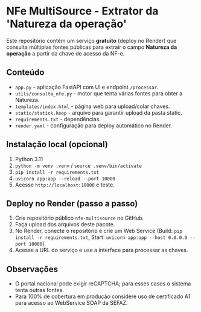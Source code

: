 # NFe MultiSource - Extrator da 'Natureza da operação'

Este repositório contém um serviço **gratuito** (deploy no Render) que consulta múltiplas fontes públicas para extrair o campo **Natureza da operação** a partir da chave de acesso da NF-e.

## Conteúdo
- `app.py` - aplicação FastAPI com UI e endpoint `/processar`.
- `utils/consulta_nfe.py` - motor que tenta várias fontes para obter a Natureza.
- `templates/index.html` - página web para upload/colar chaves.
- `static/statick.keep` - arquivo para garantir upload da pasta static.
- `requirements.txt` - dependências.
- `render.yaml` - configuração para deploy automático no Render.

## Instalação local (opcional)
1. Python 3.11
2. `python -m venv .venv` / `source .venv/bin/activate`
3. `pip install -r requirements.txt`
4. `uvicorn app:app --reload --port 10000`
5. Acesse `http://localhost:10000` e teste.

## Deploy no Render (passo a passo)
1. Crie repositório público `nfe-multisource` no GitHub.
2. Faça upload dos arquivos deste pacote.
3. No Render, conecte o repositório e crie um Web Service (Build: `pip install -r requirements.txt`, Start: `uvicorn app:app --host 0.0.0.0 --port 10000`).
4. Acesse a URL do serviço e use a interface para processar as chaves.

## Observações
- O portal nacional pode exigir reCAPTCHA; para esses casos o sistema tenta outras fontes.
- Para 100% de cobertura em produção considere uso de certificado A1 para acesso ao WebService SOAP da SEFAZ.
